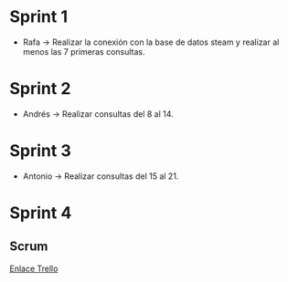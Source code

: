 # Sprint 1
- Rafa &rarr; Realizar la conexión con la base de datos steam y realizar al menos las 7 primeras consultas.
# Sprint 2
- Andrés &rarr; Realizar consultas del 8 al 14.
# Sprint 3
- Antonio &rarr; Realizar consultas del 15 al 21.
# Sprint 4
## Scrum
[Enlace Trello](https://trello.com/b/19iF0Ymg/proyectoets)
